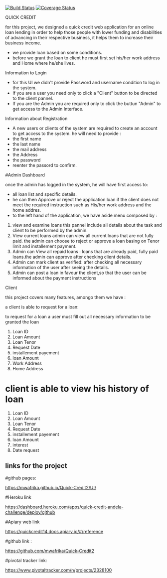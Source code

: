 
[![Build Status](https://travis-ci.org/mwafrika/Quick-Credit2.svg?branch=develop)](https://travis-ci.org/mwafrika/Quick-Credit2) [![Coverage Status](https://coveralls.io/repos/github/mwafrika/Quick-Credit2/badge.svg?branch=develop)](https://coveralls.io/github/mwafrika/Quick-Credit2?branch=develop)

QUICK CREDIT


for this project, we designed a quick credit web application for an online loan lending in order to help those people with lower funding and disabilities of advancing in their respective business, it helps them to increase their business income.
- we provide loan based on some conditions.
- before we grant the loan to client he must first set his/her work address and Home where he/she lives.

Information to Login


- for this UI we didn't provide Password and username condition to log in the system. 
- If you are a user you need only to click a "Client" button to be directed to the client pannel.
- If you are the Admin you are required only to click the buttun "Admin" to get access to the Admin Interface.

Information about Registration


- A new users or clients of the system are required to create an account to get access to the system.
he will need to provide :
- the first name
- the last name
- the mail address
- the Address
- the password 
- reenter the passord to confirm.

#Admin Dashboard


once the admin has logged in the system, he will have first access to:
- all loan list and specific details.
- he can then Approve or reject the application loan if the client does not meet the required instruction such as His/her work address     and the home addres.
- to the left hand of the application, we have aside menu composed by :
1) view and examine loans
   this pannel include all details about the task and client to be performed by the admin.
2) View current loans
 admin can view all current loans that are not fully paid. the admin can choose to reject or approve a loan basing on Tenor limit and installement payment. 
3) Admin can View all repaid loans : loans that are already paid, fully paid loans.the admin can approve after checking client details.
4) Admin can mark client as verified: after checking all necessary information of the user after seeing the details.
5) Admin can post a loan in favour the client,so that the user can be informed about the payment instructions

Client

this project covers many  features, amongo them we have :

a client is able to request for a loan:

 to request for a loan a user must fill out all necessary information to be granted the loan
 1) Loan ID
 2) Loan Amount 
 3) Loan Tenor 
 4) Request Date
 5) installement payement
 6) loan Amount
 7) Work Address
 8) Home Address
 
 # client is able to view his history of loan 
 
 1) Loan ID
 2) Loan Amount 
 3) Loan Tenor 
 4) Request Date
 5) installement payement
 6) loan Amount
 7) interest
 8) Date request  
 

<h2>links for the project</h2>

#github pages:

https://mwafrika.github.io/Quick-Credit2/UI/

#Heroku link

https://dashboard.heroku.com/apps/quick-credit-andela-challenge/deploy/github

#Apiary web link

https://quickcredit14.docs.apiary.io/#/reference

#github link :

https://github.com/mwafrika/Quick-Credit2

#pivotal tracker link:

https://www.pivotaltracker.com/n/projects/2328100

